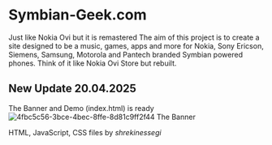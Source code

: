 # Symbian-Geek.com
Just like Nokia Ovi but it is remastered
The aim of this project is to create a site designed to be a music, games, apps and more for Nokia, Sony Ericson, Siemens, Samsung, Motorola and Pantech branded Symbian powered phones. Think of it like Nokia Ovi Store but rebuilt.
## New Update 20.04.2025

The Banner and Demo (index.html) is ready
![4fbc5c56-3bce-4bec-8ffe-8d81c9ff2f44](https://github.com/user-attachments/assets/4c37fc6b-861c-4573-9f71-93acfd9df0b4)
The Banner 

HTML, JavaScript, CSS files by _shrekinessegi_


